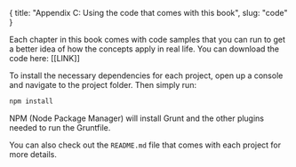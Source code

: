 {
	title: "Appendix C: Using the code that comes with this book",
	slug: "code"
}

Each chapter in this book comes with code samples that you can run to get a better idea of how the concepts apply in real life. You can download the code here: [[LINK]]

To install the necessary dependencies for each project, open up a console and navigate to the project folder. Then simply run:

```bash
npm install
```

NPM (Node Package Manager) will install Grunt and the other plugins needed to run the Gruntfile.

You can also check out the `README.md` file that comes with each project for more details.
